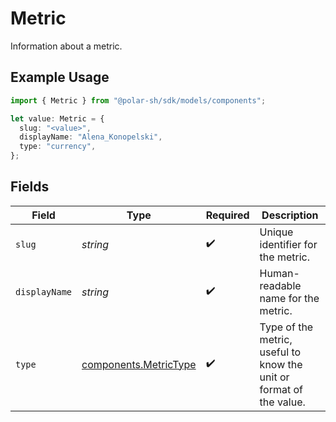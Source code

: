 # Metric

Information about a metric.

## Example Usage

```typescript
import { Metric } from "@polar-sh/sdk/models/components";

let value: Metric = {
  slug: "<value>",
  displayName: "Alena_Konopelski",
  type: "currency",
};
```

## Fields

| Field                                                               | Type                                                                | Required                                                            | Description                                                         |
| ------------------------------------------------------------------- | ------------------------------------------------------------------- | ------------------------------------------------------------------- | ------------------------------------------------------------------- |
| `slug`                                                              | *string*                                                            | :heavy_check_mark:                                                  | Unique identifier for the metric.                                   |
| `displayName`                                                       | *string*                                                            | :heavy_check_mark:                                                  | Human-readable name for the metric.                                 |
| `type`                                                              | [components.MetricType](../../models/components/metrictype.md)      | :heavy_check_mark:                                                  | Type of the metric, useful to know the unit or format of the value. |